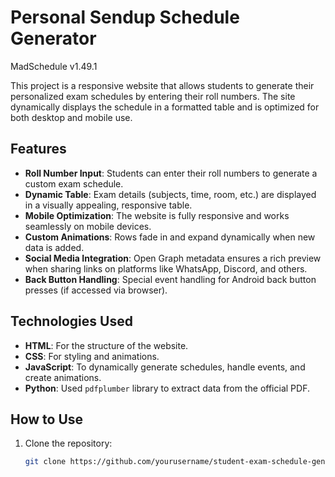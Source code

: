 # Personal Sendup Schedule Generator
MadSchedule v1.49.1

This project is a responsive website that allows students to generate their personalized exam schedules by entering their roll numbers. The site dynamically displays the schedule in a formatted table and is optimized for both desktop and mobile use.

## Features

- **Roll Number Input**: Students can enter their roll numbers to generate a custom exam schedule.
- **Dynamic Table**: Exam details (subjects, time, room, etc.) are displayed in a visually appealing, responsive table.
- **Mobile Optimization**: The website is fully responsive and works seamlessly on mobile devices.
- **Custom Animations**: Rows fade in and expand dynamically when new data is added.
- **Social Media Integration**: Open Graph metadata ensures a rich preview when sharing links on platforms like WhatsApp, Discord, and others.
- **Back Button Handling**: Special event handling for Android back button presses (if accessed via browser).

## Technologies Used

- **HTML**: For the structure of the website.
- **CSS**: For styling and animations.
- **JavaScript**: To dynamically generate schedules, handle events, and create animations.
- **Python**: Used `pdfplumber` library to extract data from the official PDF.

## How to Use

1. Clone the repository:
   ```bash
   git clone https://github.com/yourusername/student-exam-schedule-generator.git
